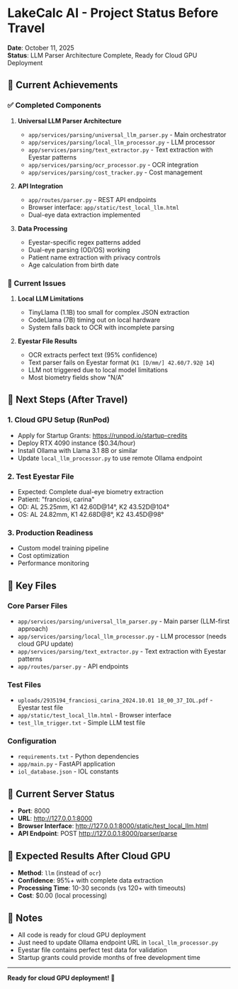 # LakeCalc AI - Project Status Before Travel

**Date**: October 11, 2025  
**Status**: LLM Parser Architecture Complete, Ready for Cloud GPU Deployment

## 🎯 Current Achievements

### ✅ Completed Components
1. **Universal LLM Parser Architecture**
   - `app/services/parsing/universal_llm_parser.py` - Main orchestrator
   - `app/services/parsing/local_llm_processor.py` - LLM processor
   - `app/services/parsing/text_extractor.py` - Text extraction with Eyestar patterns
   - `app/services/parsing/ocr_processor.py` - OCR integration
   - `app/services/parsing/cost_tracker.py` - Cost management

2. **API Integration**
   - `app/routes/parser.py` - REST API endpoints
   - Browser interface: `app/static/test_local_llm.html`
   - Dual-eye data extraction implemented

3. **Data Processing**
   - Eyestar-specific regex patterns added
   - Dual-eye parsing (OD/OS) working
   - Patient name extraction with privacy controls
   - Age calculation from birth date

### 🔄 Current Issues
1. **Local LLM Limitations**
   - TinyLlama (1.1B) too small for complex JSON extraction
   - CodeLlama (7B) timing out on local hardware
   - System falls back to OCR with incomplete parsing

2. **Eyestar File Results**
   - OCR extracts perfect text (95% confidence)
   - Text parser fails on Eyestar format (`K1 [D/mm/] 42.60/7.92@ 14`)
   - LLM not triggered due to local model limitations
   - Most biometry fields show "N/A"

## 🚀 Next Steps (After Travel)

### 1. Cloud GPU Setup (RunPod)
- Apply for Startup Grants: https://runpod.io/startup-credits
- Deploy RTX 4090 instance ($0.34/hour)
- Install Ollama with Llama 3.1 8B or similar
- Update `local_llm_processor.py` to use remote Ollama endpoint

### 2. Test Eyestar File
- Expected: Complete dual-eye biometry extraction
- Patient: "franciosi, carina"
- OD: AL 25.25mm, K1 42.60D@14°, K2 43.52D@104°
- OS: AL 24.82mm, K1 42.68D@8°, K2 43.45D@98°

### 3. Production Readiness
- Custom model training pipeline
- Cost optimization
- Performance monitoring

## 📁 Key Files

### Core Parser Files
- `app/services/parsing/universal_llm_parser.py` - Main parser (LLM-first approach)
- `app/services/parsing/local_llm_processor.py` - LLM processor (needs cloud GPU update)
- `app/services/parsing/text_extractor.py` - Text extraction with Eyestar patterns
- `app/routes/parser.py` - API endpoints

### Test Files
- `uploads/2935194_franciosi_carina_2024.10.01 18_00_37_IOL.pdf` - Eyestar test file
- `app/static/test_local_llm.html` - Browser interface
- `test_llm_trigger.txt` - Simple LLM test file

### Configuration
- `requirements.txt` - Python dependencies
- `app/main.py` - FastAPI application
- `iol_database.json` - IOL constants

## 🔧 Current Server Status
- **Port**: 8000
- **URL**: http://127.0.0.1:8000
- **Browser Interface**: http://127.0.0.1:8000/static/test_local_llm.html
- **API Endpoint**: POST http://127.0.0.1:8000/parser/parse

## 🎯 Expected Results After Cloud GPU
- **Method**: `llm` (instead of `ocr`)
- **Confidence**: 95%+ with complete data extraction
- **Processing Time**: 10-30 seconds (vs 120+ with timeouts)
- **Cost**: $0.00 (local processing)

## 📝 Notes
- All code is ready for cloud GPU deployment
- Just need to update Ollama endpoint URL in `local_llm_processor.py`
- Eyestar file contains perfect test data for validation
- Startup grants could provide months of free development time

---
**Ready for cloud GPU deployment! 🚀**
